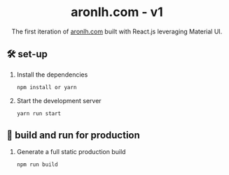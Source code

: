 <p align="center">
</p>
<h1 align="center">
  aronlh.com - v1
</h1>
<p align="center">
  The first iteration of <a href="https://aronlh.com" target="_blank">aronlh.com</a> built with React.js leveraging Material UI.
</p>


## 🛠 set-up

1. Install the dependencies

   ```sh
   npm install or yarn
   ```

2. Start the development server

   ```sh
   yarn run start
   ```

## 🚀 build and run for production

1. Generate a full static production build

   ```sh
   npm run build
   ```



